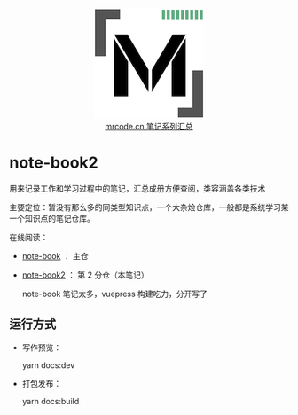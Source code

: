 <p align="center">
    <img width="200" src="./docs/.vuepress/public/MLOGO.png" alt="logo">
    <br/>
    <a href="https://github.com/zq99299/repository-summary" target="_blank">mrcode.cn 笔记系列汇总</a>
</p>

# note-book2

用来记录工作和学习过程中的笔记，汇总成册方便查阅，类容涵盖各类技术

主要定位：暂没有那么多的同类型知识点，一个大杂烩仓库，一般都是系统学习某一个知识点的笔记仓库。

在线阅读：

- [note-book](https://zq99299.github.io/note-book/) ： 主仓
- [note-book2](https://zq99299.github.io/note-book2/) ： 第 2 分仓（本笔记）
  
  note-book 笔记太多，vuepress 构建吃力，分开写了

## 运行方式

- 写作预览：

  yarn docs:dev
- 打包发布：

  yarn docs:build
